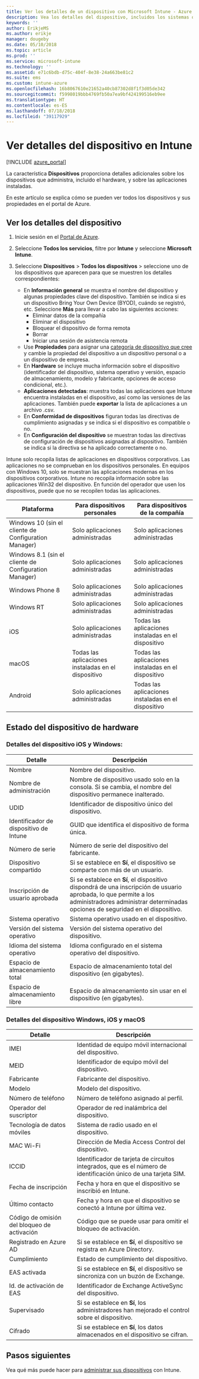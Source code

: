 ```yaml
---
title: Ver los detalles de un dispositivo con Microsoft Intune - Azure | Microsoft Docs
description: Vea los detalles del dispositivo, incluidos los sistemas operativos, el espacio de almacenamiento, el fabricante y el modelo. Obtenga una lista de las aplicaciones instaladas, compruebe las directivas de cumplimiento y configure TeamViewer con Microsoft Intune en Azure. El procedimiento es similar a ver el inventario de los dispositivos que administra.
keywords: ''
author: ErikjeMS
ms.author: erikje
manager: dougeby
ms.date: 05/10/2018
ms.topic: article
ms.prod: ''
ms.service: microsoft-intune
ms.technology: ''
ms.assetid: e71c6bdb-d75c-404f-8e38-24a663be81c2
ms.suite: ems
ms.custom: intune-azure
ms.openlocfilehash: 16b8067610e21652a40cb87302d8f1f3d05de342
ms.sourcegitcommit: f5998019bbb4769fb50a7ea9bf424199516eb9ee
ms.translationtype: HT
ms.contentlocale: es-ES
ms.lasthandoff: 07/18/2018
ms.locfileid: "39117929"
---
```

# <a name="see-device-details-in-intune"></a>Ver detalles del dispositivo en Intune

[!INCLUDE [azure_portal](./includes/azure_portal.md)]

La característica **Dispositivos** proporciona detalles adicionales sobre los dispositivos que administra, incluido el hardware, y sobre las aplicaciones instaladas.

En este artículo se explica cómo se pueden ver todos los dispositivos y sus propiedades en el portal de Azure.

## <a name="view-the-device-details"></a>Ver los detalles del dispositivo

1. Inicie sesión en el [Portal de Azure](https://portal.azure.com).
2. Seleccione **Todos los servicios**, filtre por **Intune** y seleccione **Microsoft Intune**.
3. Seleccione **Dispositivos** > **Todos los dispositivos** > seleccione uno de los dispositivos que aparecen para que se muestren los detalles correspondientes:

   - En **Información general** se muestra el nombre del dispositivo y algunas propiedades clave del dispositivo. También se indica si es un dispositivo Bring Your Own Device (BYOD), cuándo se registró, etc. Seleccione **Más** para llevar a cabo las siguientes acciones:
     - Eliminar datos de la compañía
     - Eliminar el dispositivo
     - Bloquear el dispositivo de forma remota
     - Borrar
     - Iniciar una sesión de asistencia remota
   - Use **Propiedades** para asignar una [categoría de dispositivo que cree](device-group-mapping.md) y cambie la propiedad del dispositivo a un dispositivo personal o a un dispositivo de empresa.
   - En **Hardware** se incluye mucha información sobre el dispositivo (identificador del dispositivo, sistema operativo y versión, espacio de almacenamiento, modelo y fabricante, opciones de acceso condicional, etc.).
   - **Aplicaciones detectadas**: muestra todas las aplicaciones que Intune encuentra instaladas en el dispositivo, así como las versiones de las aplicaciones. También puede **exportar** la lista de aplicaciones a un archivo .csv.
   - En **Conformidad de dispositivos** figuran todas las directivas de cumplimiento asignadas y se indica si el dispositivo es compatible o no.
   - En **Configuración del dispositivo** se muestran todas las directivas de configuración de dispositivos asignadas al dispositivo. También se indica si la directiva se ha aplicado correctamente o no.

Intune solo recopila listas de aplicaciones en dispositivos corporativos. Las aplicaciones no se comprueban en los dispositivos personales. En equipos con Windows 10, solo se muestran las aplicaciones modernas en los dispositivos corporativos. Intune no recopila información sobre las aplicaciones Win32 del dispositivo. En función del operador que usen los dispositivos, puede que no se recopilen todas las aplicaciones.

|Plataforma|Para dispositivos personales|Para dispositivos de la compañía|  
|--------------|---------------------------------|--------------------------------|  
|Windows 10 (sin el cliente de Configuration Manager)|Solo aplicaciones administradas|Solo aplicaciones administradas|
|Windows 8.1 (sin el cliente de Configuration Manager)|Solo aplicaciones administradas|Solo aplicaciones administradas|  
|Windows Phone 8|Solo aplicaciones administradas|Solo aplicaciones administradas|  
|Windows RT|Solo aplicaciones administradas|Solo aplicaciones administradas|  
|iOS|Solo aplicaciones administradas|Todas las aplicaciones instaladas en el dispositivo|
|macOS|Todas las aplicaciones instaladas en el dispositivo|Todas las aplicaciones instaladas en el dispositivo|  
|Android|Solo aplicaciones administradas|Todas las aplicaciones instaladas en el dispositivo|  

## <a name="hardware-device-details"></a>Estado del dispositivo de hardware

### <a name="windows-and-ios-device-details"></a>Detalles del dispositivo iOS y Windows:
|Detalle|Descripción|  
|--------------|----------------------|  
|Nombre|Nombre del dispositivo.|
|Nombre de administración|Nombre de dispositivo usado solo en la consola. Si se cambia, el nombre del dispositivo permanece inalterado.|
|UDID|Identificador de dispositivo único del dispositivo.|
|Identificador de dispositivo de Intune|GUID que identifica el dispositivo de forma única.|
|Número de serie|Número de serie del dispositivo del fabricante.|
|Dispositivo compartido|Si se establece en **Sí**, el dispositivo se comparte con más de un usuario.|
|Inscripción de usuario aprobada|Si se establece en **Sí**, el dispositivo dispondrá de una inscripción de usuario aprobada, lo que permite a los administradores administrar determinadas opciones de seguridad en el dispositivo.|
|Sistema operativo|Sistema operativo usado en el dispositivo.|
|Versión del sistema operativo|Versión del sistema operativo del dispositivo.|
|Idioma del sistema operativo|Idioma configurado en el sistema operativo del dispositivo.|
|Espacio de almacenamiento total|Espacio de almacenamiento total del dispositivo (en gigabytes).|
|Espacio de almacenamiento libre|Espacio de almacenamiento sin usar en el dispositivo (en gigabytes).|


### <a name="windows-ios-and-macos-device-details"></a>Detalles del dispositivo Windows, iOS y macOS
|Detalle|Descripción|  
|--------------|----------------------|  
|IMEI|Identidad de equipo móvil internacional del dispositivo.|
|MEID|Identificador de equipo móvil del dispositivo.|
|Fabricante|Fabricante del dispositivo.|
|Modelo|Modelo del dispositivo.|
|Número de teléfono|Número de teléfono asignado al perfil.|
|Operador del suscriptor|Operador de red inalámbrica del dispositivo.|
|Tecnología de datos móviles|Sistema de radio usado en el dispositivo.|
|MAC Wi-Fi|Dirección de Media Access Control del dispositivo.|
|ICCID|Identificador de tarjeta de circuitos integrados, que es el número de identificación único de una tarjeta SIM.|
|Fecha de inscripción|Fecha y hora en que el dispositivo se inscribió en Intune.|
|Último contacto|Fecha y hora en que el dispositivo se conectó a Intune por última vez.|
|Código de omisión del bloqueo de activación|Código que se puede usar para omitir el bloqueo de activación.|
|Registrado en Azure AD|Si se establece en **Sí**, el dispositivo se registra en Azure Directory.|
|Cumplimiento|Estado de cumplimiento del dispositivo.|
|EAS activada|Si se establece en **Sí**, el dispositivo se sincroniza con un buzón de Exchange.|
|Id. de activación de EAS|Identificador de Exchange ActiveSync del dispositivo.|
|Supervisado|Si se establece en **Sí**, los administradores han mejorado el control sobre el dispositivo.|
|Cifrado|Si se establece en **Sí**, los datos almacenados en el dispositivo se cifran.|



## <a name="next-steps"></a>Pasos siguientes
Vea qué más puede hacer para [administrar sus dispositivos](device-management.md) con Intune.